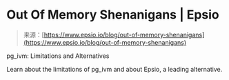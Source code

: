 <!--yml
category: 未分类
date: 2024-05-27 14:41:55
-->

# Out Of Memory Shenanigans | Epsio

> 来源：[https://www.epsio.io/blog/out-of-memory-shenanigans](https://www.epsio.io/blog/out-of-memory-shenanigans)

pg_ivm: Limitations and Alternatives

Learn about the limitations of pg_ivm and about Epsio, a leading alternative.